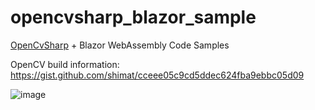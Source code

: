 # opencvsharp_blazor_sample

[OpenCvSharp](https://github.com/shimat/opencvsharp) + Blazor WebAssembly Code Samples

OpenCV build information: https://gist.github.com/shimat/cceee05c9cd5ddec624fba9ebbc05d09

![image](https://user-images.githubusercontent.com/4434824/144999852-4b15a921-e229-4f46-b99c-7ec27e835aa7.png)
